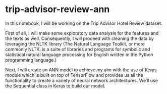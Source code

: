# trip-advisor-review-ann

In this notebook, I will be working on the Trip Advisor Hotel Review dataset.

First of all, I will make some exploratory data analysis for the features and the texts as well. Consequently, I will proceed with cleaning the data by leveraging the NLTK library (The Natural Language Toolkit, or more commonly NLTK, is a suite of libraries and programs for symbolic and statistical natural language processing for English written in the Python programming language.)

Next, I will create an ANN model to achieve my aim with the use of Keras module which is built on top of TensorFlow and provides us all the functionality to create a variety of neural network architectures. We’ll use the Sequential class in Keras to build our model.
